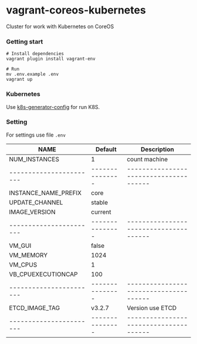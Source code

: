 # vagrant-coreos-kubernetes

Cluster for work with Kubernetes on CoreOS

### Getting start

```
# Install dependencies
vagrant plugin install vagrant-env

# Run
mv .env.example .env
vagrant up
```

### Kubernetes

Use [k8s-generator-config](https://github.com/batazor/k8s-generator-config) for run K8S.

### Setting

For settings use file `.env`

| **NAME**              | **Default**   | **Description**                      |
|-----------------------|---------------|--------------------------------------|
| NUM_INSTANCES         | 1             | count machine                        |
|-----------------------|---------------|--------------------------------------|
| INSTANCE_NAME_PREFIX  | core          |                                      |
| UPDATE_CHANNEL        | stable        |                                      |
| IMAGE_VERSION         | current       |                                      |
|-----------------------|---------------|--------------------------------------|
| VM_GUI                | false         |                                      |
| VM_MEMORY             | 1024          |                                      |
| VM_CPUS               | 1             |                                      |
| VB_CPUEXECUTIONCAP    | 100           |                                      |
|-----------------------|---------------|--------------------------------------|
| ETCD_IMAGE_TAG        | v3.2.7        | Version use ETCD                     |
|-----------------------|---------------|--------------------------------------|
